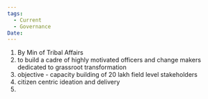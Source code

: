 ```yaml
---
tags:
  - Current
  - Governance
Date:
---
```

1. By Min of Tribal Affairs
2. to build a cadre of highly motivated officers and change makers dedicated to grassroot transformation
3. objective -  capacity building of 20 lakh field level stakeholders
4. citizen centric ideation and delivery
5. 